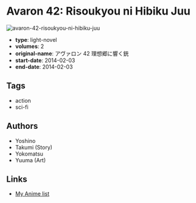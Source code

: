 # Avaron 42: Risoukyou ni Hibiku Juu

![avaron-42-risoukyou-ni-hibiku-juu](https://cdn.myanimelist.net/images/manga/2/158335.jpg)

-   **type**: light-novel
-   **volumes**: 2
-   **original-name**: アヴァロン 42 理想郷に響く銃
-   **start-date**: 2014-02-03
-   **end-date**: 2014-02-03

## Tags

-   action
-   sci-fi

## Authors

-   Yoshino
-   Takumi (Story)
-   Yokomatsu
-   Yuuma (Art)

## Links

-   [My Anime list](https://myanimelist.net/manga/73675/Avaron_42__Risoukyou_ni_Hibiku_Juu)
